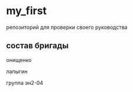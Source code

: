 # my_first
репозиторий для проверки своего руководства
## состав бригады
онищенко

лапыгин

группа эн2-04
